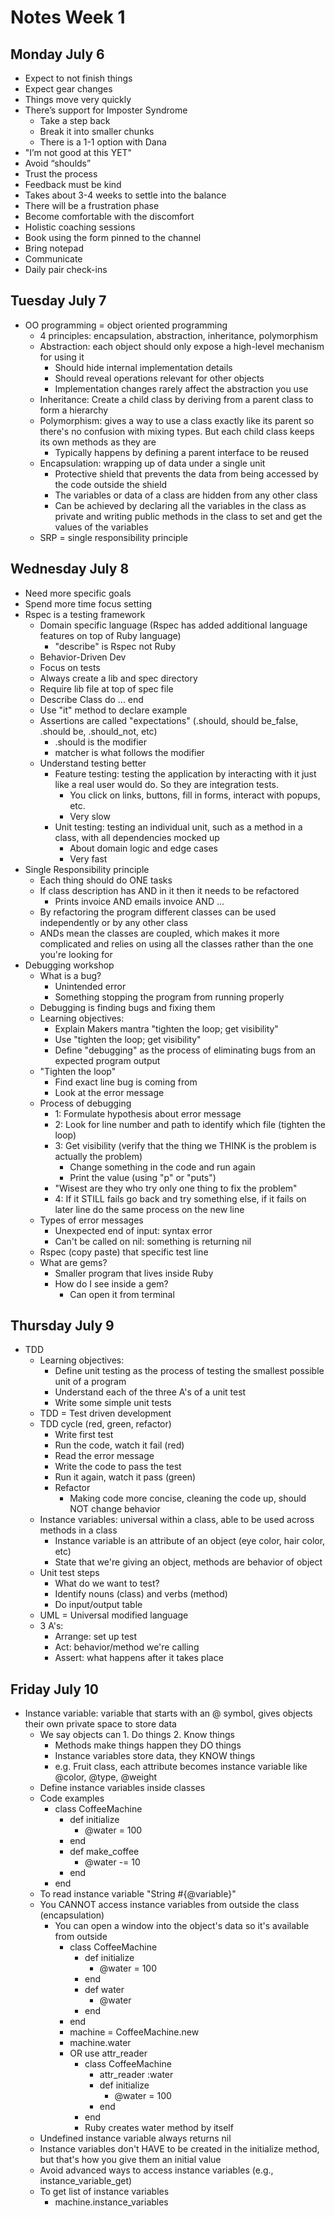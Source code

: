 # Notes Week 1 #
## Monday July 6 ##
* Expect to not finish things
* Expect gear changes
* Things move very quickly
* There’s support for Imposter Syndrome
  * Take a step back
  * Break it into smaller chunks
  * There is a 1-1 option with Dana
* "I’m not good at this YET"
* Avoid “shoulds”
* Trust the process
* Feedback must be kind
* Takes about 3-4 weeks to settle into the balance
* There will be a frustration phase
* Become comfortable with the discomfort
* Holistic coaching sessions
* Book using the form pinned to the channel
* Bring notepad
* Communicate
* Daily pair check-ins

## Tuesday July 7 ##
* OO programming = object oriented programming
  * 4 principles: encapsulation, abstraction, inheritance, polymorphism
  * Abstraction: each object should only expose a high-level mechanism for using it
    * Should hide internal implementation details
    * Should reveal operations relevant for other objects
    * Implementation changes rarely affect the abstraction you use
  * Inheritance: Create a child class by deriving from a parent class to form a hierarchy
  * Polymorphism: gives a way to use a class exactly like its parent so there's no confusion with mixing types. But each child class keeps its own methods as they are
    * Typically happens by defining a parent interface to be reused
  * Encapsulation: wrapping up of data under a single unit
    * Protective shield that prevents the data from being accessed by the code outside the shield
    * The variables or data of a class are hidden from any other class
    * Can be achieved by declaring all the variables in the class as private and writing public methods in the class to set and get the values of the variables
  * SRP = single responsibility principle

## Wednesday July 8 ##
* Need more specific goals
* Spend more time focus setting
* Rspec is a testing framework
  * Domain specific language (Rspec has added additional language features on top of Ruby language)
    * "describe" is Rspec not Ruby
  * Behavior-Driven Dev
  * Focus on tests
  * Always create a lib and spec directory
  * Require lib file at top of spec file
  * Describe Class do ... end
  * Use "it" method to declare example
  * Assertions are called "expectations" (.should, should be_false, .should be, .should_not, etc)
    * .should is the modifier
    * matcher is what follows the modifier
  * Understand testing better
    * Feature testing: testing the application by interacting with it just like a real user would do. So they are integration tests.
      * You click on links, buttons, fill in forms, interact with popups, etc.
      * Very slow
    * Unit testing: testing an individual unit, such as a method in a class, with all dependencies mocked up
      * About domain logic and edge cases
      * Very fast
* Single Responsibility principle
  * Each thing should do ONE tasks
  * If class description has AND in it then it needs to be refactored
    * Prints invoice AND emails invoice AND ...
  * By refactoring the program different classes can be used independently or by any other class
  * ANDs mean the classes are coupled, which makes it more complicated and relies on using all the classes rather than the one you're looking for
* Debugging workshop
  * What is a bug?
    * Unintended error
    * Something stopping the program from running properly
  * Debugging is finding bugs and fixing them
  * Learning objectives:
    * Explain Makers mantra "tighten the loop; get visibility"
    * Use "tighten the loop; get visibility"
    * Define "debugging" as the process of eliminating bugs from an expected program output
  * "Tighten the loop"
    * Find exact line bug is coming from
    * Look at the error message
  * Process of debugging
    * 1: Formulate hypothesis about error message
    * 2: Look for line number and path to identify which file (tighten the loop)
    * 3: Get visibility (verify that the thing we THINK is the problem is actually the problem)
      * Change something in the code and run again
      * Print the value (using "p" or "puts")
    * "Wisest are they who try only one thing to fix the problem"
    * 4: If it STILL fails go back and try something else, if it fails on later line do the same process on the new line
  * Types of error messages
    * Unexpected end of input: syntax error
    * Can't be called on nil: something is returning nil
  * Rspec (copy paste) that specific test line
  * What are gems?
    * Smaller program that lives inside Ruby
    * How do I see inside a gem?
      * Can open it from terminal

## Thursday July 9 ##
* TDD
  * Learning objectives:
    * Define unit testing as the process of testing the smallest possible unit of a program
    * Understand each of the three A's of a unit test
    * Write some simple unit tests
  * TDD = Test driven development
  * TDD cycle (red, green, refactor)
    * Write first test
    * Run the code, watch it fail (red)
    * Read the error message
    * Write the code to pass the test
    * Run it again, watch it pass (green)
    * Refactor
      * Making code more concise, cleaning the code up, should NOT change behavior
  * Instance variables: universal within a class, able to be used across methods in a class
    * Instance variable is an attribute of an object (eye color, hair color, etc)
    * State that we're giving an object, methods are behavior of object
  * Unit test steps
    * What do we want to test?
    * Identify nouns (class) and verbs (method)
    * Do input/output table
  * UML = Universal modified language
  * 3 A's:
    * Arrange: set up test
    * Act: behavior/method we're calling
    * Assert: what happens after it takes place

## Friday July 10 ##
* Instance variable: variable that starts with an @ symbol, gives objects their own private space to store data
  * We say objects can 1. Do things 2. Know things
    * Methods make things happen they DO things
    * Instance variables store data, they KNOW things
    * e.g. Fruit class, each attribute becomes instance variable like @color, @type, @weight
  * Define instance variables inside classes
  * Code examples
    * class CoffeeMachine
      * def initialize
        * @water = 100
      * end
      * def make_coffee
        * @water -= 10
      * end
    * end
  * To read instance variable "String #{@variable}"
  * You CANNOT access instance variables from outside the class (encapsulation)
    * You can open a window into the object's data so it's available from outside
      * class CoffeeMachine
        * def initialize
          * @water = 100
        * end
        * def water
          * @water
        * end
      * end
      * machine = CoffeeMachine.new
      * machine.water
      * OR use attr_reader
        * class CoffeeMachine
          * attr_reader :water
          * def initialize
            * @water = 100
          * end
        * end
        * Ruby creates water method by itself
  * Undefined instance variable always returns nil
  * Instance variables don't HAVE to be created in the initialize method, but that's how you give them an initial value
  * Avoid advanced ways to access instance variables (e.g., instance_variable_get)
  * To get list of instance variables
    * machine.instance_variables
